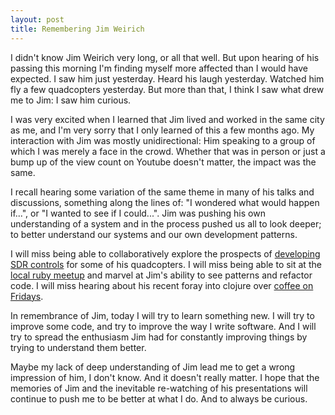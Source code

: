 ```yaml
---
layout: post
title: Remembering Jim Weirich
---
```


I didn't know Jim Weirich very long, or all that well. But upon hearing of his passing this morning I'm finding myself more affected than I would have expected. I saw him just yesterday. Heard his laugh yesterday. Watched him fly a few quadcopters yesterday. But more than that, I think I saw what drew me to Jim: I saw him curious.

I was very excited when I learned that Jim lived and worked in the same city as me, and I'm very sorry that I only learned of this a few months ago. My interaction with Jim was mostly unidirectional: Him speaking to a group of which I was merely a face in the crowd. Whether that was in person or just a bump up of the view count on Youtube doesn't matter, the impact was the same. 

I recall hearing some variation of the same theme in many of his talks and discussions, something along the lines of: "I wondered what would happen if...", or "I wanted to see if I could...". Jim was pushing his own understanding of a system and in the process pushed us all to look deeper; to better understand our systems and our own development patterns.

I will miss being able to collaboratively explore the prospects of [developing SDR controls][twitter quadcopter sdr] for some of his quadcopters. I will miss being able to sit at the [local ruby meetup][cincyrb] and marvel at Jim's ability to see patterns and refactor code. I will miss hearing about his recent foray into clojure over [coffee on Fridays][gaslight coffee].

In remembrance of Jim, today I will try to learn something new. I will try to improve some code, and try to improve the way I write software. And I will try to spread the enthusiasm Jim had for constantly improving things by trying to understand them better.

Maybe my lack of deep understanding of Jim lead me to get a wrong impression of him, I don't know. And it doesn't really matter. I hope that the memories of Jim and the inevitable re-watching of his presentations will continue to push me to be better at what I do. And to always be curious.

[twitter quadcopter sdr]: https://twitter.com/ferggo/status/435986387725074432
[cincyrb]: http://cincyrb.com/
[gaslight coffee]: https://gaslight.co/coffee


